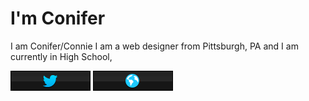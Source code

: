 
# I'm Conifer

I am Conifer/Connie I am a web designer from Pittsburgh, PA and I am currently in High School,

<img src="TwitButton.png" alt="Twitter" href="https://twitter.com/Conifer_r" /> <img src="SiteButton.png" alt="Site" />

<!---
Coniferr/Coniferr is a ✨ special ✨ repository because its `README.md` (this file) appears on your GitHub profile.
You can click the Preview link to take a look at your changes.
--->
